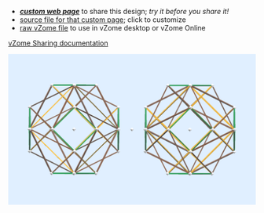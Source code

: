 
 - [***custom web page***][post] to share this design; *try it before you share it!*
 - [source file for that custom page][source]; click to customize
 - [raw vZome file][raw] to use in vZome desktop or vZome Online

[vZome Sharing documentation](https://vzome.github.io/vzome/sharing.html#how-it-works)

![Image](<Tetraxis-as-Tensegrity-Mirror-pair.png>)


[post]: <https://John-Kostick.github.io/vzome-sharing/2022/03/01/Tetraxis-as-Tensegrity-Mirror-pair-13-19-56.html>
[source]: <https://github.com/John-Kostick/vzome-sharing/edit/main/_posts/2022-03-01-Tetraxis-as-Tensegrity-Mirror-pair-13-19-56.md>
[raw]: <https://raw.githubusercontent.com/John-Kostick/vzome-sharing/main/2022/03/01/13-19-56-Tetraxis-as-Tensegrity-Mirror-pair/Tetraxis-as-Tensegrity-Mirror-pair.vZome>